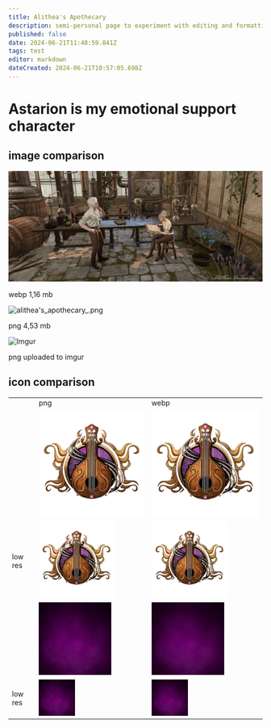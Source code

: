 ```yaml
---
title: Alithea's Apothecary
description: semi-personal page to experiment with editing and formatting without affecting the main content of the wiki
published: false
date: 2024-06-21T11:48:59.841Z
tags: test
editor: markdown
dateCreated: 2024-06-21T10:57:05.698Z
---
```


# Astarion is my emotional support character

## image comparison

![alithea's_apothecary.webp](/test/alithea's_apothecary.webp)

  
webp 1,16 mb

![alithea's_apothecary_.png](/test/alithea's_apothecary_.png)

  
png 4,53 mb

![Imgur](https://i.imgur.com/Px4D1pM.jpg)

  
png uploaded to imgur

## icon comparison

|     |     |     |
| --- | --- | --- |
|     | png | webp |
|     | ![](/test/bard.png) | ![](/test/bard.webp) |
| low res    | ![](/test/bard_low.png) | ![](/test/bard_low.webp) |
|     | ![](/test/debuffpassive_bg.png) | ![](/test/debuffpassive_bg.webp) |
| low res    | ![](/test/debuffpassive_bg_low.png) | ![](/test/debuffpassive_bg_low.webp) |